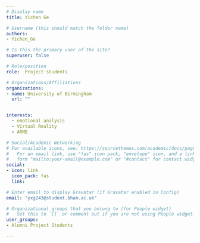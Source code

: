 ```yaml
---
# Display name
title: Yichen Ge

# Username (this should match the folder name)
authors:
- Yichen_Ge

# Is this the primary user of the site?
superuser: false

# Role/position
role:  Project students

# Organizations/Affiliations
organizations:
- name: University of Birmingham
  url: ""


interests:
  - emotional analysis
  - Virtual Reality
  - ARME

# Social/Academic Networking
# For available icons, see: https://sourcethemes.com/academic/docs/page-builder/#icons
#   For an email link, use "fas" icon pack, "envelope" icon, and a link in the
#   form "mailto:your-email@example.com" or "#contact" for contact widget.
social:
- icon: link
  icon_pack: fas
  link: 

# Enter email to display Gravatar (if Gravatar enabled in Config)
email: "yxg243@student.bham.ac.uk"

# Organizational groups that you belong to (for People widget)
#   Set this to `[]` or comment out if you are not using People widget.
user_groups:
- Alumni Project Students

---
```



